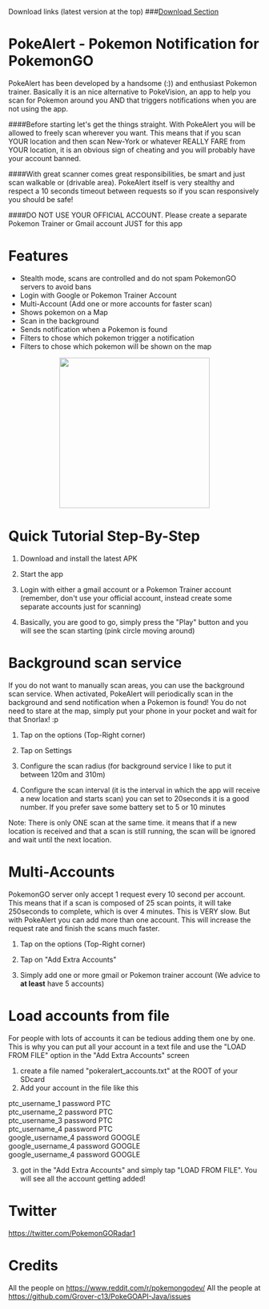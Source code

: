Download links (latest version at the top) 
###[Download Section](https://github.com/PokeAlert/PokeAlert/releases)

# PokeAlert - Pokemon Notification for PokemonGO 
PokeAlert has been developed by a handsome (:)) and enthusiast Pokemon trainer. Basically it is an nice alternative to PokeVision, an app to help you scan for Pokemon around you AND that triggers notifications when you are not using the app.

####Before starting let's get the things straight. With PokeAlert you will be allowed to freely scan wherever you want. This means that if you scan YOUR location and then scan New-York or whatever REALLY FARE from YOUR location, it is an obvious sign of cheating and you will probably have your account banned.

####With great scanner comes great responsibilities, be smart and just scan walkable or (drivable area). PokeAlert itself is very stealthy and respect a 10 seconds timeout between requests so if you scan responsively you should be safe!

####DO NOT USE YOUR OFFICIAL ACCOUNT. Please create a separate Pokemon Trainer or Gmail account JUST for this app

# Features
- Stealth mode, scans are controlled and do not spam PokemonGO servers to avoid bans
- Login with Google or Pokemon Trainer Account
- Multi-Account (Add one or more accounts for faster scan)
- Shows pokemon on a Map
- Scan in the background
- Sends notification when a Pokemon is found
- Filters to chose which pokemon trigger a notification
- Filters to chose which pokemon will be shown on the map


<p align="center">
  <img src="http://i.imgur.com/MgmooCR.png" width="300"/>
</p>


# Quick Tutorial Step-By-Step
1) Download and install the latest APK

2) Start the app

3) Login with either a gmail account or a Pokemon Trainer account (remember, don't use your official account, instead create some separate accounts just for scanning)

4) Basically, you are good to go, simply press the "Play" button and you will see the scan starting (pink circle moving around)


# Background scan service
If you do not want to manually scan areas, you can use the background scan service. When activated, PokeAlert will periodically scan in the background and send notification when a Pokemon is found! You do not need to stare at the map, simply put your phone in your pocket and wait for that Snorlax! :p

1) Tap on the options (Top-Right corner)

2) Tap on Settings

3) Configure the scan radius (for background service I like to put it between 120m and 310m)

4) Configure the scan interval (it is the interval in which the app will receive a new location and starts scan) you can set to 20seconds it is a good number. If you prefer save some battery set to 5 or 10 minutes

Note: There is only ONE scan at the same time. it means that if a new location is received and that a scan is still running, the scan will be ignored and wait until the next location.


# Multi-Accounts
PokemonGO server only accept 1 request every 10 second per account. 
This means that if a scan is composed of 25 scan points, it will take 250seconds to complete, which is over 4 minutes. This is VERY slow. But with PokeAlert you can add more than one account. This will increase the request rate and finish the scans much faster.

1) Tap on the options (Top-Right corner)

2) Tap on "Add Extra Accounts"

3) Simply add one or more gmail or Pokemon trainer account
   (We advice to **at least** have 5 accounts)


# Load accounts from file
For people with lots of accounts it can be tedious adding them one by one. This is why you can put all your account in a text file and use the "LOAD FROM FILE" option in the "Add Extra Accounts" screen

1) create a file named "pokeralert_accounts.txt" at the ROOT of your SDcard
2) Add your account in the file like this

ptc_username_1 password PTC<br />
ptc_username_2 password PTC<br />
ptc_username_3 password PTC<br />
ptc_username_4 password PTC<br />
google_username_4 password GOOGLE<br />
google_username_4 password GOOGLE<br />
google_username_4 password GOOGLE<br />

3) got in the "Add Extra Accounts" and simply tap "LOAD FROM FILE". You will see all the account getting added!



# Twitter
https://twitter.com/PokemonGORadar1

# Credits
All the people on https://www.reddit.com/r/pokemongodev/
All the people at https://github.com/Grover-c13/PokeGOAPI-Java/issues
